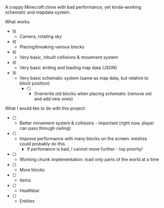 A crappy Minecraft clone with bad performance, yet kinda-working schematic and mapdata system.

What works:
- [X] - Camera, rotating sky
- [X] - Placing/breaking various blocks
- [X] - Very basic, inbuilt collisions & movement system
- [X] - Very basic writing and loading map data (JSON)
- [X] - Very basic schematic system (same as map data, but relative to block position)
    - [ ] - Overwrite old blocks when placing schematic (remove old and add new ones)

What I would like to do with this project:
- [ ] - Better movement system & collisions - important (right now, player can pass through ceiling)
- [ ] - Improve performance with many blocks on the screen: meshes could probably do this.
    - If perfomance is bad, I cannot move further - top priority!
- [ ] - Working chunk implementation: load only parts of the world at a time
- [ ] - More blocks
- [ ] - Items
- [ ] - Healthbar
- [ ] - Entities
